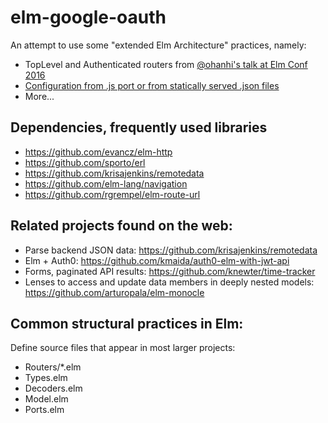 # elm-google-oauth

An attempt to use some "extended Elm Architecture" practices, namely:

* TopLevel and Authenticated routers from [@ohanhi's talk at Elm Conf 2016](https://github.com/dailydrip/elmconf-2016#beyond-hello-world-and-todo-lists---ossi-hanhinen)
* [Configuration from .js port or from statically served .json files](https://www.reddit.com/r/elm/comments/3u7u7w/injecting_config_into_elm_code/)
* More...

## Dependencies, frequently used libraries

* https://github.com/evancz/elm-http
* https://github.com/sporto/erl
* https://github.com/krisajenkins/remotedata
* https://github.com/elm-lang/navigation
* https://github.com/rgrempel/elm-route-url

## Related projects found on the web:

* Parse backend JSON data: https://github.com/krisajenkins/remotedata
* Elm + Auth0: https://github.com/kmaida/auth0-elm-with-jwt-api
* Forms, paginated API results: https://github.com/knewter/time-tracker
* Lenses to access and update data members in deeply nested models: https://github.com/arturopala/elm-monocle

## Common structural practices in Elm:

Define source files that appear in most larger projects:

* Routers/\*.elm
* Types.elm
* Decoders.elm
* Model.elm
* Ports.elm
